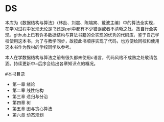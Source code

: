# DS
本库为《数据结构与算法》（林劼、刘震、陈端宾、戴波主编）中的算法全实现，在学习过程中发现无论是书还是ppt中都有不少错误或者不清晰之处，故自行全实现。github上已有许多数据结构与算法书籍的全实现的优秀的代码库，鉴于自己学校使用这本书，为了与教学同步，故按此书顺序实现了代码，也方便给同校和使用这本书作为教材的学校同学以参考。

本人在学数据结构与算法之前有很久都未使用c语言，代码风格不成熟之处敬请包涵。持续更新中~后序会给出各章知识点的概况。

#本书目录
- 第一章 绪论
- 第二章 线性结构
- 第三章 递归与分治
- 第四章 树
- 第五章 图与贪心算法
- 第六章 动态规划
